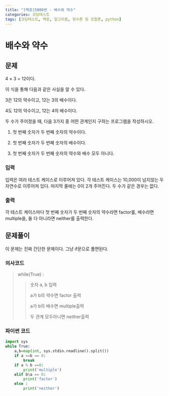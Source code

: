 ```yaml
---
title: "[백준]5086번 - 배수와 약수"
categories: 코딩테스트
tags: [코딩테스트, 백준, 알고리즘, 정수론 및 조합론, python]
---
```


# 배수와 약수

## 문제

4 × 3 = 12이다.

이 식을 통해 다음과 같은 사실을 알 수 있다.

3은 12의 약수이고, 12는 3의 배수이다.

4도 12의 약수이고, 12는 4의 배수이다.

두 수가 주어졌을 때, 다음 3가지 중 어떤 관계인지 구하는 프로그램을 작성하시오.

1. 첫 번째 숫자가 두 번째 숫자의 약수이다.

2. 첫 번째 숫자가 두 번째 숫자의 배수이다.

3. 첫 번째 숫자가 두 번째 숫자의 약수와 배수 모두 아니다.

   

### 입력

입력은 여러 테스트 케이스로 이루어져 있다. 각 테스트 케이스는 10,000이 넘지않는 두 자연수로 이루어져 있다. 마지막 줄에는 0이 2개 주어진다. 두 수가 같은 경우는 없다.



### 출력

각 테스트 케이스마다 첫 번째 숫자가 두 번째 숫자의 약수라면 factor를, 배수라면 multiple을, 둘 다 아니라면 neither를 출력한다.



## 문제풀이 

이 문제는 진짜 간단한 문제이다. 그냥 if문으로 풀면된다.

### 의사코드

> while(True) :
>
> > 숫자 a, b 입력
> >
> > a가 b의 약수면 factor 출력
> >
> > a가 b의 배수면 multiple출력
> >
> > 두 관계 모두아니면  neither출력



### 파이썬 코드

```python
import sys
while True:
    a,b=map(int, sys.stdin.readline().split())
    if a ==b == 0:
        break
    if a % b ==0:
        print('multiple')
    elif b%a == 0:
        print('factor')
    else :
        print('neither')
```

